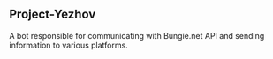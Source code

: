 ## Project-Yezhov

A bot responsible for communicating with Bungie.net API and sending information to various platforms. 


